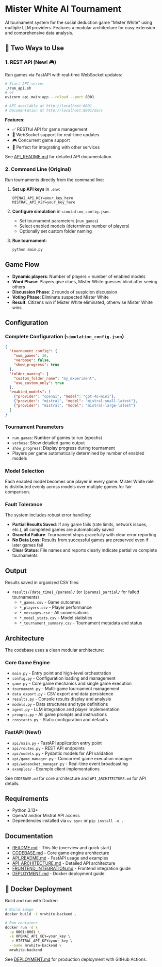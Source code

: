 # Mister White AI Tournament

AI tournament system for the social deduction game "Mister White" using multiple LLM providers. Features a modular architecture for easy extension and comprehensive data analysis.

## 🚀 Two Ways to Use

### 1. REST API (New! 🎮)

Run games via FastAPI with real-time WebSocket updates:

```bash
# Start API server
./run_api.sh
# or
uvicorn api.main:app --reload --port 8001

# API available at http://localhost:8001
# Documentation at http://localhost:8001/docs
```

**Features:**
- ✅ RESTful API for game management
- 🔌 WebSocket support for real-time updates
- 🎮 Concurrent game support
- 📡 Perfect for integrating with other services

See [API_README.md](API_README.md) for detailed API documentation.

### 2. Command Line (Original)

Run tournaments directly from the command line:

1. **Set up API keys** in `.env`:
   ```
   OPENAI_API_KEY=your_key_here
   MISTRAL_API_KEY=your_key_here
   ```

2. **Configure simulation** in `simulation_config.json`:
   - Set tournament parameters (`num_games`)
   - Select enabled models (determines number of players)
   - Optionally set custom folder naming

3. **Run tournament**:
   ```bash
   python main.py
   ```

## Game Flow

- **Dynamic players**: Number of players = number of enabled models
- **Word Phase**: Players give clues, Mister White guesses blind after seeing others
- **Discussion Phase**: 2 rounds of suspicion discussion  
- **Voting Phase**: Eliminate suspected Mister White
- **Result**: Citizens win if Mister White eliminated, otherwise Mister White wins

## Configuration

### Complete Configuration (`simulation_config.json`)
```json
{
  "tournament_config": {
    "num_games": 10,
    "verbose": false,
    "show_progress": true
  },
  "folder_naming": {
    "custom_folder_name": "my_experiment",
    "use_custom_only": true
  },
  "enabled_models": [
    {"provider": "openai", "model": "gpt-4o-mini"},
    {"provider": "mistral", "model": "mistral-small-latest"},
    {"provider": "mistral", "model": "mistral-large-latest"}
  ]
}
```

### Tournament Parameters
- `num_games`: Number of games to run (epochs)
- `verbose`: Show detailed game output
- `show_progress`: Display progress during tournament
- Players per game automatically determined by number of enabled models

### Model Selection
Each enabled model becomes one player in every game. Mister White role is distributed evenly across models over multiple games for fair comparison.

### Fault Tolerance
The system includes robust error handling:
- **Partial Results Saved**: If any game fails (rate limits, network issues, etc.), all completed games are automatically saved
- **Graceful Failure**: Tournament stops gracefully with clear error reporting
- **No Data Loss**: Results from successful games are preserved even if later games fail
- **Clear Status**: File names and reports clearly indicate partial vs complete tournaments

## Output

Results saved in organized CSV files:
- `results/{date_time}_{params}/` (or `{params}_partial/` for failed tournaments)
  - `*_games.csv` - Game outcomes
  - `*_players.csv` - Player performance 
  - `*_messages.csv` - All conversations
  - `*_model_stats.csv` - Model statistics
  - `*_tournament_summary.csv` - Tournament metadata and status

## Architecture

The codebase uses a clean modular architecture:

### Core Game Engine
- `main.py` - Entry point and high-level orchestration
- `config.py` - Configuration loading and management  
- `game.py` - Core game mechanics and single game execution
- `tournament.py` - Multi-game tournament management
- `data_export.py` - CSV export and data persistence
- `results.py` - Console results display and analysis
- `models.py` - Data structures and type definitions
- `agent.py` - LLM integration and player implementation
- `prompts.py` - All game prompts and instructions
- `constants.py` - Static configuration and defaults

### FastAPI (New!)
- `api/main.py` - FastAPI application entry point
- `api/routes.py` - REST API endpoints
- `api/models.py` - Pydantic models for API validation
- `api/game_manager.py` - Concurrent game execution manager
- `api/websocket_manager.py` - Real-time event broadcasting
- `examples/` - Example client implementations

See `CODEBASE.md` for core architecture and `API_ARCHITECTURE.md` for API details.

## Requirements

- Python 3.13+
- OpenAI and/or Mistral API access
- Dependencies installed via `uv sync` or `pip install -e .`

## Documentation

- [README.md](README.md) - This file (overview and quick start)
- [CODEBASE.md](CODEBASE.md) - Core game engine architecture
- [API_README.md](API_README.md) - FastAPI usage and examples
- [API_ARCHITECTURE.md](API_ARCHITECTURE.md) - Detailed API architecture
- [FRONTEND_INTEGRATION.md](FRONTEND_INTEGRATION.md) - Frontend integration guide
- [DEPLOYMENT.md](DEPLOYMENT.md) - Docker deployment guide

## 🐳 Docker Deployment

Build and run with Docker:

```bash
# Build image
docker build -t mrwhite-backend .

# Run container
docker run -d \
  -p 8001:8001 \
  -e OPENAI_API_KEY=your_key \
  -e MISTRAL_API_KEY=your_key \
  --name mrwhite-backend \
  mrwhite-backend
```

See [DEPLOYMENT.md](DEPLOYMENT.md) for production deployment with GitHub Actions.

